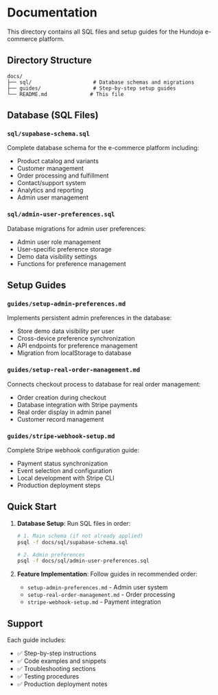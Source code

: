 # Documentation

This directory contains all SQL files and setup guides for the Hundoja e-commerce platform.

## Directory Structure

```
docs/
├── sql/                    # Database schemas and migrations
├── guides/                 # Step-by-step setup guides
└── README.md              # This file
```

## Database (SQL Files)

### `sql/supabase-schema.sql`
Complete database schema for the e-commerce platform including:
- Product catalog and variants
- Customer management  
- Order processing and fulfillment
- Contact/support system
- Analytics and reporting
- Admin user management

### `sql/admin-user-preferences.sql`
Database migrations for admin user preferences:
- Admin user role management
- User-specific preference storage
- Demo data visibility settings
- Functions for preference management

## Setup Guides

### `guides/setup-admin-preferences.md`
Implements persistent admin preferences in the database:
- Store demo data visibility per user
- Cross-device preference synchronization
- API endpoints for preference management
- Migration from localStorage to database

### `guides/setup-real-order-management.md`
Connects checkout process to database for real order management:
- Order creation during checkout
- Database integration with Stripe payments
- Real order display in admin panel
- Customer record management

### `guides/stripe-webhook-setup.md`
Complete Stripe webhook configuration guide:
- Payment status synchronization
- Event selection and configuration
- Local development with Stripe CLI
- Production deployment steps

## Quick Start

1. **Database Setup**: Run SQL files in order:
   ```bash
   # 1. Main schema (if not already applied)
   psql -f docs/sql/supabase-schema.sql
   
   # 2. Admin preferences
   psql -f docs/sql/admin-user-preferences.sql
   ```

2. **Feature Implementation**: Follow guides in recommended order:
   - `setup-admin-preferences.md` - Admin user system
   - `setup-real-order-management.md` - Order processing
   - `stripe-webhook-setup.md` - Payment integration

## Support

Each guide includes:
- ✅ Step-by-step instructions
- ✅ Code examples and snippets  
- ✅ Troubleshooting sections
- ✅ Testing procedures
- ✅ Production deployment notes